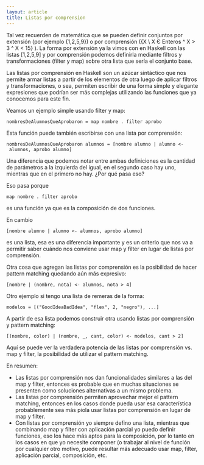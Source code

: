 ```yaml
---
layout: article
title: Listas por comprension
---
```


Tal vez recuerden de matemática que se pueden definir conjuntos por extensión (por ejemplo {1,2,5,9}) o por comprensión ({X \\ X Є Enteros ^ X &gt; 3 ^ X &lt; 15} ). La forma por extensión ya la vimos con en Haskell con las listas \[1,2,5,9\] y por comprensión podemos definirla mediante filtros y transformaciones (filter y map) sobre otra lista que sería el conjunto base.

Las listas por comprensión en Haskell son un azúcar sintáctico que nos permite armar listas a partir de los elementos de otra luego de aplicar filtros y transformaciones, o sea, permiten escribir de una forma simple y elegante expresiones que podrían ser más complejas utilizando las funciones que ya conocemos para este fin.

Veamos un ejemplo simple usando filter y map:

`nombresDeAlumnosQueAprobaron = map nombre . filter aprobo`

Esta función puede también escribirse con una lista por comprensión:

`nombresDeAlumnosQueAprobaron alumnos = [nombre alumno | alumno <- alumnos, aprobo alumno]`

Una diferencia que podemos notar entre ambas definiciones es la cantidad de parámetros a la izquierda del igual, en el segundo caso hay uno, mientras que en el primero no hay. ¿Por qué pasa eso?

Eso pasa porque

`map nombre . filter aprobo`

es una función ya que es la composición de dos funciones.

En cambio

`[nombre alumno | alumno <- alumnos, aprobo alumno]`

es una lista, esa es una diferencia importante y es un criterio que nos va a permitir saber cuándo nos conviene usar map y filter en lugar de listas por comprensión.

Otra cosa que agregan las listas por comprensión es la posibilidad de hacer pattern matching quedando aún más expresivo:

`[nombre | (nombre, nota) <- alumnos, nota > 4]`

Otro ejemplo si tengo una lista de remeras de la forma:

`modelos = [("GoodIdeaBadIdea", "flex", 2, "negro"), ...]`

A partir de esa lista podemos construir otra usando listas por comprensión y pattern matching:

`[(nombre, color) | (nombre, _, cant, color) <- modelos, cant > 2]`

Aquí se puede ver la verdadera potencia de las listas por comprensión vs. map y filter, la posibilidad de utilizar el pattern matching.

En resumen:

-   Las listas por comprensión nos dan funcionalidades similares a las del map y filter, entonces es probable que en muchas situaciones se presenten como soluciones alternativas a un mismo problema.
-   Las listas por comprensión permiten aprovechar mejor el pattern matching, entonces en los casos donde pueda usar esa característica probablemente sea más piola usar listas por comprensión en lugar de map y filter.
-   Con listas por comprensión yo siempre defino una lista, mientras que combinando map y filter con aplicación parcial yo puedo definir funciones, eso los hace más aptos para la composición, por lo tanto en los casos en que yo necesite componer (o trabajar al nivel de función por cualquier otro motivo, puede resultar más adecuado usar map, filter, aplicación parcial, composición, etc.

